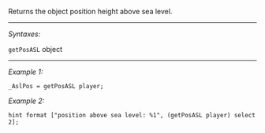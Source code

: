Returns the object position height above sea level.


---
*Syntaxes:*

`getPosASL` object

---
*Example 1:*

```sqf
_AslPos = getPosASL player;
```

*Example 2:*

```sqf
hint format ["position above sea level: %1", (getPosASL player) select 2];
```